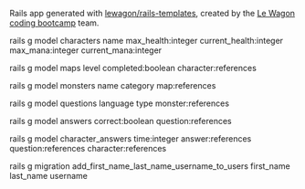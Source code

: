 Rails app generated with [lewagon/rails-templates](https://github.com/lewagon/rails-templates), created by the [Le Wagon coding bootcamp](https://www.lewagon.com) team.


rails g model characters name max_health:integer current_health:integer max_mana:integer current_mana:integer

rails g model maps level completed:boolean character:references

rails g model monsters name category map:references

rails g model questions language type monster:references

rails g model answers correct:boolean question:references

rails g model character_answers time:integer answer:references question:references character:references

rails g migration add_first_name_last_name_username_to_users first_name last_name username
